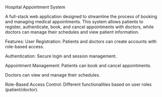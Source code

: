 Hospital Appointment System

A full-stack web application designed to streamline the process of booking and managing medical appointments. This system allows patients to register, authenticate, book, and cancel appointments with doctors, while doctors can manage their schedules and view patient information.

Features: 
User Registration: Patients and doctors can create accounts with role-based access.

Authentication: Secure login and session management.

Appointment Management: Patients can book and cancel appointments.

Doctors can view and manage their schedules.

Role-Based Access Control: Different functionalities based on user roles (patient/doctor).
